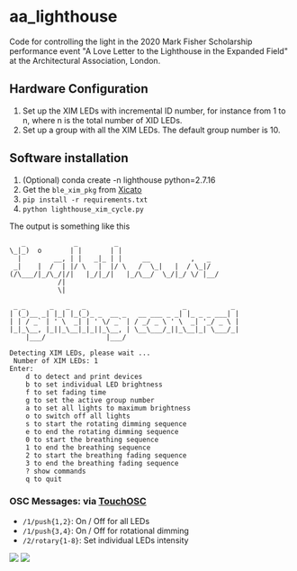 # aa_lighthouse
Code for controlling the light in the 2020 Mark Fisher Scholarship performance event "A Love Letter to the Lighthouse in the Expanded Field" at the Architectural Association, London.

## Hardware Configuration

1. Set up the XIM LEDs with incremental ID number, for instance from 1 to n, where n is the total number of XID LEDs.
2. Set up a group with all the XIM LEDs. The default group number is 10.

## Software installation

1. (Optional) conda create -n lighthouse python=2.7.16
2. Get the `ble_xim_pkg` from [Xicato](http://www.xicato.com)
3. `pip install -r requirements.txt`
4. `python lighthouse_xim_cycle.py`

The output is something like this

```
   _            _         _
\_|_)  o       | |       | |
  |        __, | |   _|_ | |     __          ,   _
 _|    |  /  | |/ \   |  |/ \   /  \_|   |  / \_|/
(/\___/|_/\_/|/|   |_/|_/|   |_/\__/  \_/|_/ \/ |__/
            /|
            \|

 _ _      _   _   _                        _           _
| (_)__ _| |_| |_(_)_ _  __ _   __ ___ _ _| |_ _ _ ___| |
| | / _` | ' \  _| | ' \/ _` | / _/ _ \ ' \  _| '_/ _ \ |
|_|_\__, |_||_\__|_|_||_\__, | \__\___/_||_\__|_| \___/_|
    |___/               |___/

Detecting XIM LEDs, please wait ...
 Number of XIM LEDs: 1
Enter:
	d to detect and print devices
	b to set individual LED brightness
	f to set fading time
	g to set the active group number
	a to set all lights to maximum brightness
	o to switch off all lights
	s to start the rotating dimming sequence
	e to end the rotating dimming sequence
	0 to start the breathing sequence
	1 to end the breathing sequence
	2 to start the breathing fading sequence
	3 to end the breathing fading sequence
	? show commands
	q to quit
```


### OSC Messages: via [TouchOSC](https://hexler.net/products/touchosc)
- `/1/push{1,2}`: On / Off for all LEDs
- `/1/push{3,4}`: On / Off for rotational dimming
- `/2/rotary{1-8}`: Set individual LEDs intensity

![](https://user-images.githubusercontent.com/317202/73316701-a35c8d00-422b-11ea-9828-df7412e56ef2.png)
![](https://user-images.githubusercontent.com/317202/73316700-a35c8d00-422b-11ea-98e8-fbd8146597d4.png)
